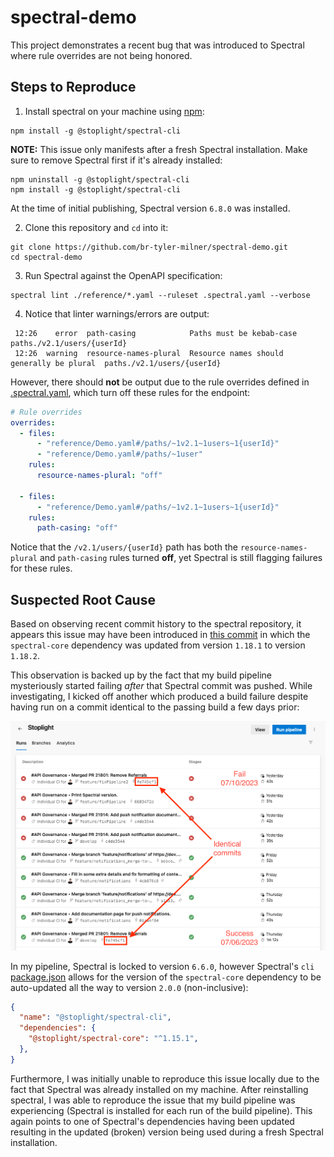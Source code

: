 # spectral-demo

This project demonstrates a recent bug that was introduced to Spectral where rule overrides are not being honored.

## Steps to Reproduce

1. Install spectral on your machine using [npm](https://www.npmjs.com):

```Shell
npm install -g @stoplight/spectral-cli
```

**NOTE:** This issue only manifests after a fresh Spectral installation. Make sure to remove Spectral first if it's already installed:

```Shell
npm uninstall -g @stoplight/spectral-cli
npm install -g @stoplight/spectral-cli
```

At the time of initial publishing, Spectral version `6.8.0` was installed.

2. Clone this repository and `cd` into it:

```Shell
git clone https://github.com/br-tyler-milner/spectral-demo.git
cd spectral-demo
```

3. Run Spectral against the OpenAPI specification:

```Shell
spectral lint ./reference/*.yaml --ruleset .spectral.yaml --verbose
```

4. Notice that linter warnings/errors are output:

```Shell
 12:26    error  path-casing            Paths must be kebab-case                   paths./v2.1/users/{userId}
 12:26  warning  resource-names-plural  Resource names should generally be plural  paths./v2.1/users/{userId}
```

However, there should **not** be output due to the rule overrides defined in [.spectral.yaml](./.spectral.yaml), which turn off these rules for the endpoint:

```yaml
# Rule overrides
overrides:
  - files:
      - "reference/Demo.yaml#/paths/~1v2.1~1users~1{userId}"
      - "reference/Demo.yaml#/paths/~1user"
    rules:
      resource-names-plural: "off"

  - files:
      - "reference/Demo.yaml#/paths/~1v2.1~1users~1{userId}"
    rules:
      path-casing: "off"
```

Notice that the `/v2.1/users/{userId}` path has both the `resource-names-plural` and `path-casing` rules turned **off**, yet Spectral is still flagging failures for these rules.

## Suspected Root Cause

Based on observing recent commit history to the spectral repository, it appears this issue may have been introduced in [this commit](https://github.com/stoplightio/spectral/commit/13bec9f9cf2cdff094666352e8e3c121f0517ab8) in which the `spectral-core` dependency was updated from version `1.18.1` to version `1.18.2`.

This observation is backed up by the fact that my build pipeline mysteriously started failing *after* that Spectral commit was pushed. While investigating, I kicked off another which produced a build failure despite having run on a commit identical to the passing build a few days prior:

![build pipeline success and failure for the same commit](./docs/images/pipeline-failure.png)

In my pipeline, Spectral is locked to version `6.6.0`, however Spectral's `cli` [package.json](https://github.com/stoplightio/spectral/blob/develop/packages/cli/package.json) allows for the version of the `spectral-core` dependency to be auto-updated all the way to version `2.0.0` (non-inclusive):

```json
{
  "name": "@stoplight/spectral-cli",
  "dependencies": {
    "@stoplight/spectral-core": "^1.15.1",
  },
}
```

Furthermore, I was initially unable to reproduce this issue locally due to the fact that Spectral was already installed on my machine. After reinstalling spectral, I was able to reproduce the issue that my build pipeline was experiencing (Spectral is installed for each run of the build pipeline). This again points to one of Spectral's dependencies having been updated resulting in the updated (broken) version being used during a fresh Spectral installation.
